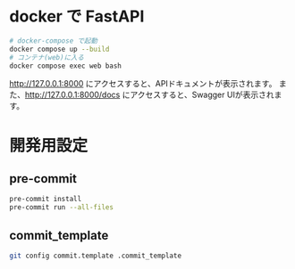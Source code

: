 # docker で FastAPI

```bash
# docker-compose で起動
docker compose up --build
# コンテナ(web)に入る
docker compose exec web bash
```

http://127.0.0.1:8000 にアクセスすると、APIドキュメントが表示されます。
また、http://127.0.0.1:8000/docs にアクセスすると、Swagger UIが表示されます。


# 開発用設定

## pre-commit

```bash
pre-commit install
pre-commit run --all-files
```

## commit_template

```bash
git config commit.template .commit_template
```
